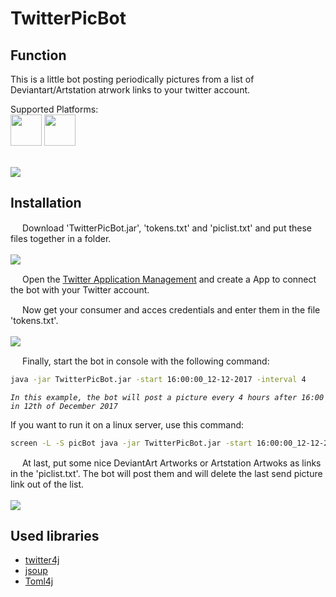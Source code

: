 # TwitterPicBot

## Function

This is a little bot posting periodically pictures from a list of Deviantart/Artstation atrwork links to your twitter account.

Supported Platforms:<br/>
<img src="http://orig03.deviantart.net/0c20/f/2015/052/3/4/deviantart_logo_2__green_original___by_siamvocaloid01-d8ix39x.png" width="50">
<img src="http://t07.deviantart.net/l3Ekd32TZNo9y1M7I8qlqNTm9jY=/fit-in/300x900/filters:no_upscale():origin()/pre03/c38a/th/pre/f/2015/322/4/e/artstation_logo_vertical_white_800_by_phaeton99-d9h4s5p.png" width="50"><br/><br/>

<img src="http://image.prntscr.com/image/7394b1559737428db2dbe196c9e08f2d.png"/>

## Installation

<img src="https://image.flaticon.com/icons/svg/188/188234.svg" width="15"/>  Download 'TwitterPicBot.jar', 'tokens.txt' and 'piclist.txt' and put these files together in a folder.
<br/><br/><img src="http://image.prntscr.com/image/66fd1df88dda4d3594fa49120c9e8358.png" width=""/>

<img src="https://image.flaticon.com/icons/svg/188/188235.svg" width="15"/>  Open the <a href="https://apps.twitter.com/" target="_blank">Twitter Application Management</a> and create a App to connect the bot with your Twitter account.

<img src="https://image.flaticon.com/icons/svg/188/188236.svg" width="15"/>  Now get your consumer and acces credentials and enter them in the file 'tokens.txt'.
<br/><br/><img src="http://image.prntscr.com/image/18d93acf2730406c81c891abf25e1ea9.png" width=""/>

<img src="https://image.flaticon.com/icons/svg/188/188237.svg" width="15"/>  Finally, start the bot in console with the following command:
```bash
java -jar TwitterPicBot.jar -start 16:00:00_12-12-2017 -interval 4
```
*`In this example, the bot will post a picture every 4 hours after 16:00 in 12th of December 2017`*

If you want to run it on a linux server, use this command:
```bash
screen -L -S picBot java -jar TwitterPicBot.jar -start 16:00:00_12-12-2017 -interval 4
```

<img src="https://image.flaticon.com/icons/svg/188/188238.svg" width="15"/>  At last, put some nice DeviantArt Artworks or Artstation Artwoks as links in the 'piclist.txt'. The bot will post them and will delete the last send picture link out of the list.
<br/><br/><img src="http://image.prntscr.com/image/1fb0b161e25f45d4a94cc7dd4ab0fd00.png" width=""/>

## Used libraries
- <a href="http://twitter4j.org/en/index.html">twitter4j</a>
- <a href="https://jsoup.org/">jsoup</a>
- <a href="https://github.com/mwanji/toml4j">Toml4j</a>
